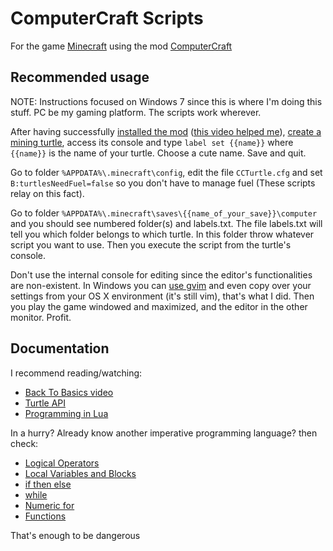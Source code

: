# ComputerCraft Scripts

For the game [Minecraft](https://minecraft.net/) using the mod [ComputerCraft](http://www.computercraft.info/)

## Recommended usage

NOTE: Instructions focused on Windows 7 since this is where I'm doing this stuff. PC be my gaming platform. The scripts work wherever.

After having successfully [installed the mod](http://www.computercraft.info/download/) ([this video helped me](http://www.youtube.com/watch?v=wHN_YomZbcs)), [create a mining turtle](http://computercraft.info/wiki/Turtle#Recipes), access its console and type `label set {{name}}` where `{{name}}` is the name of your turtle. Choose a cute name. Save and quit.

Go to folder `%APPDATA%\.minecraft\config`, edit the file `CCTurtle.cfg` and set `B:turtlesNeedFuel=false` so you don't have to manage fuel (These scripts relay on this fact).

Go to folder `%APPDATA%\.minecraft\saves\{{name_of_your_save}}\computer` and you should see numbered folder(s) and labels.txt. The file labels.txt will tell you which folder belongs to which turtle. In this folder throw whatever script you want to use. Then you execute the script from the turtle's console.

Don't use the internal console for editing since the editor's functionalities are non-existent. In Windows you can [use gvim](http://www.vim.org/download.php) and even copy over your settings from your OS X environment (it's still vim), that's what I did. Then you play the game windowed and maximized, and the editor in the other monitor. Profit.


## Documentation

I recommend reading/watching:

* [Back To Basics video](http://www.youtube.com/watch?v=QoAvjIucm90)
* [Turtle API](http://computercraft.info/wiki/Turtle_%28API%29)
* [Programming in Lua](http://www.lua.org/pil/contents.html)

In a hurry? Already know another imperative programming language? then check:

* [Logical Operators](http://www.lua.org/pil/3.3.html)
* [Local Variables and Blocks](http://www.lua.org/pil/4.2.html)
* [if then else](http://www.lua.org/pil/4.3.1.html)
* [while](http://www.lua.org/pil/4.3.2.html)
* [Numeric for](http://www.lua.org/pil/4.3.4.html)
* [Functions](http://www.lua.org/pil/5.html)

That's enough to be dangerous
